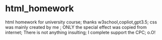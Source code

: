 # html_homework
html homework for university course;
thanks w3school,copliot,gpt3.5;
css was mainly created by me ;
ONLY the special effect was copied from internet;
There is not anything insulting;
I complete support the CPC;
o.O!
